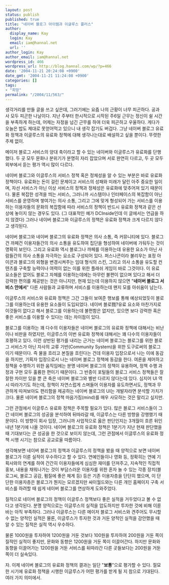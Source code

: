 ```yaml
---
layout: post
status: publish
published: true
title: "네이버 블로그 아이템과 이글루스 플러스"
author:
  display_name: Kay
  login: Kay
  email: iam@hannal.net
  url: ''
author_login: Kay
author_email: iam@hannal.net
wordpress_id: 466
wordpress_url: http://blog.hannal.com/wp/?p=466
date: '2004-11-21 20:24:08 +0900'
date_gmt: '2004-11-21 11:24:08 +0900'
categories: []
tags:
- "희망"
permalink: "/2004/11/563/"
---
```

<p>생각거리를 만들 글을 쓰고 싶은데, 그러기에는 요즘 나의 근황이 너무 피곤하다. 공과 사 모두 피곤한 나날이다. 지난 주부터 한시적으로 시작된 주6일 근무는 정신이 쉴 시간을 부족하게 하는데, 어제는 자정을 넘긴 근무를 하여 더욱 피곤하고 우울하다. 게다가 오늘은 밥도 제대로 못얻어먹고 있으니 내 생각 잡기도 버겁다. 그냥 네이버 블로그 유료화 정책과 이글루스의 유료화 정책에 대해 생각나는대로 배설하고 싶을 뿐이다. 뚜렷한 주제 없이.</p>
<p>메이저 블로그 서비스의 양대 축이라고 할 수 있는 네이버와 이글루스가 유료화를 단행했다. 두 곳 모두 문화나 분위기가 분명히 자리 잡았으며 서로 완연히 다르고, 두 곳 모두 외부에서 듣는 평가 역시 많이 다르다.</p>
<p>네이버 블로그와 이글루스의 서비스 정책 혹은 정체성을 알 수 있는 부분은 바로 유료화 정책이다. 유료화는 돈이 걸린 문제이고 서비스의 성패와 미래가 달린 아주 중요한 일이며, 자선 서비스가 아닌 이상 서비스의 정책과 정체성은 유료화에 맞추어져 있기 때문이다. 물론 복잡한 성격을 띄는 서비스, 그러니까 시스템이나 인터페이스의 복잡함이 아닌 서비스를 운영하며 쌓여가는 의사 소통, 그리고 그에 맞게 형성되어 가는 서비스를 이용하는 이용자들의 문화의 복잡함에 따라 서비스의 정책이 반드시 유료화 정책과 같은 선상에 놓이지 않는 경우도 있다. (그 대표적인 예가 DCInside인데 이 글에서는 언급을 하지 않겠다) 그러나 네이버 블로그와 이글루스의 정책은 유료화 정책과 크게 다르지 않다고 생각된다.</p>
<p>네이버 블로그와 네이버 블로그의 유료화 정책은 의사 소통, 즉 커뮤니티에 있다. 블로그건 까페건 이용자들간의 의사 소통을 유도하여 집단을 형성하여 네이버에 가둬두는 것이 명확히 보인다. 그리고 유료화 역시 블로그나 까페를 이용하는데 유용한 요소가 아닌 사람들간의 의사 소통을 자극하는 요소로 구성되어 있다. 퍼스나콘이라 불리우는 표정 아이콘과 블로그의 외형을 변경시켜주는 임대 형식의 스킨, 그리고 의사 소통을 유도할 컨텐츠를 구축할 능력이나 여력이 없는 이를 위한 플래쉬 게임이 바로 그것이다. 이 유료 요소들은 없어도 블로그 자체를 이용하는데에는 아무런 불편이 없으며 있다고 해서 더 강력한 편의를 제공받는 것은 아니지만, 현재 있는데 이용하지 않으면 "<b>네이버 블로그 서비스 안에서</b>" 다른 사람들과 교류하며 서비스를 이용하는데 왠지 모를 아쉬움이 남는다.</p>
<p>이글루스의 서비스와 유료화 정책은 그간 그들이 보여준 행보를 통해 예상되었듯이 블로그를 이용하는데 유용한 요소들이 도입되었다. 네이버 블로戮?유료 요소와 마찬가지로 이것들이 없다고 해서 블로그를 이용하는데 불편함은 없지만, 있으면 보다 강력한 혹은 좋은 서비스를 이용할 수 있다는 데는 차이점이 있다.</p>
<p>블로그를 이용하는 꽤 다수의 이용자들은 네이버 블로그의 유료화 정책에 대해서는 비난이나 비판을 하였지만, 이글루스의 이번 유료화 정책에 대해서는 꽤 다수의 이용자들이 호평하고 있다. 이런 상반된 평가를 내리는 근거는 네이버 블로그는 블로그를 위한 블로그 서비스가 아닌 자사의 교류 기반(Community System)을 위한 도구로써의 블로그이기 때문이다. 즉 물을 흐리고 본질을 흐린다는 건데 이용자 입장으로서 나는 이에 동감을 하지만, 기획자 입장으로서 나는 네이버 블로그 정책에 동감을 한다. 여론을 제어하고 정책을 수행하기 위한 움직임에는 분명 네이버 블로그의 정책이 유용하며, 정책 수행 과정과 구현 모두 훌륭한 편이기 때문이다. 그 반증이 포털들의 블로그 서비스 정책들은 잘잘한 차이만 있을 뿐 큰 축은 네이버 블로그와 별반 다르지 않다는데 있다. 심지어 UI 역시 따라가기도 하는데, 정책이 자연스럽게 스며들어 이용자를 유도하면서도, 정책과 무관하게 따져보아도 편리함을 제공하는 네이버 블로그의 UI는 개발자라면 분석할 가치가 크다.  물론 네이버 블로그의 정책 마음가짐(mind)를 매우 사모하는 것은 말리고 싶지만.</p>
<p>그런 관점에서 이글루스 유료화 정책은 주목할 필요가 있다. 많은 블로그 서비스들이 그간 네이버 블로그의 성공을 분석하여 뒤따라갈 때, 이글루스는 다른 방향을 강행했기 때문이다. 이 방향이 회사 입장, 그러니까 사업적으로 옳은 판단인지는 3개월이 흐른 뒤인 내년 1분기에 나올 것이다. 네이버 블로그의 유료화 정책은 1분기가 지난 현재 판단했을 때 기대보다는 큰 성공을 한 것으로 보이지 않는데, 그런 관점에서 이글루스의 유료화 정책 시행 시기는 참으로 공교로울 따름이다.</p>
<p>생각해보면 네이버 블로그의 정책과 이글루스의 정책을 봤을 때 양적으로 보면 네이버 블로그가 이룬 실적이 우수하다고 할 수 있다. 연예인들이나 영화 등, 정확히는 연예 기획사와의 연계를 하여 간간히 이용자들에게 심심한 재미를 던져주고, 지속적인 직접적 홍보, 내용을 채워나가는 것이 부담스러운 이용자를 위한 혼자 놀 수 있는 각종 장치(블로그씨, 블로그 공감, 펌질에 좋은 체계 등) 등은 기존 이용자층을 단단히 했으며, 이 단단한 이용자층은 블로그가 뭔지는 모르겠지만 싸이월드와는 다른 개인 홈페이지 구축 서비스를 하려할 때 쉽게 네이버 블로그를 연상하게 도와주었다.</p>
<p>질적으로 네이버 블로그의 정책이 이글루스 정책보다 좋은 실적을 거두었다고 볼 수 없다고 생각된다. 분명 양적으로는 이글루스의 실적을 압도하지만 투자한 것에 비해 이룬 바는 아직 부족하다. 그러나 이글루스는 다른 메이저 블로그 서비스와 견주어도 무시할 수 없는 양적인 실적은 물론, 이글루스가 투자한 것과 거둔 양적인 실적을 감안했을 때 알 수 있는 질적은 실적 역시 우수하다.</p>
<p>물론 1000원을 투자하여 1200원을 거둔 것보다 100원을 투자하여 200원을 거둔 쪽이 질적인 실적이 좋지만, 문화와 동향은 1200원을 거둔 쪽이 이끌어간다. 하지만 문화와 동향을 이끌어가는 1200원을 거둔 서비스를 뒤따라간 다른 곳들보다는 200원을 거둔 쪽이 더 실속있다.</p>
<p>자. 이제 네이버 블로그의 유료화 정책의 결과는 일단 "<b>보통</b>"으로 평가할 수 있다. 절묘한 시기에 유료화 정책을 시행한 이글루스가 어떤 평가를 받게 될 지 참으로 기대된다. 여러 가지 의미에서.</p>
